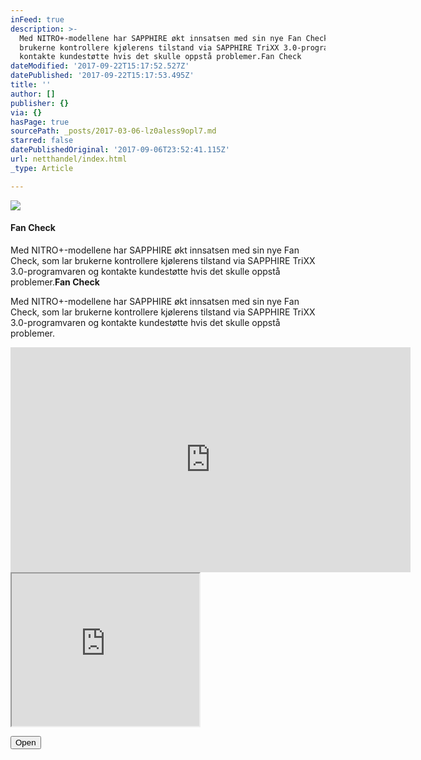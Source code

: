 ```yaml
---
inFeed: true
description: >-
  Med NITRO+-modellene har SAPPHIRE økt innsatsen med sin nye Fan Check, som lar
  brukerne kontrollere kjølerens tilstand via SAPPHIRE TriXX 3.0-programvaren og
  kontakte kundestøtte hvis det skulle oppstå problemer.Fan Check
dateModified: '2017-09-22T15:17:52.527Z'
datePublished: '2017-09-22T15:17:53.495Z'
title: ''
author: []
publisher: {}
via: {}
hasPage: true
sourcePath: _posts/2017-03-06-lz0aless9opl7.md
starred: false
datePublishedOriginal: '2017-09-06T23:52:41.115Z'
url: netthandel/index.html
_type: Article

---
```

![](https://the-grid-user-content.s3-us-west-2.amazonaws.com/6309d1fc-7214-44e2-8586-16a5cfa95039.gif)

#### **Fan Check**

Med NITRO+-modellene har SAPPHIRE økt innsatsen med sin nye Fan Check, som lar brukerne kontrollere kjølerens tilstand via SAPPHIRE TriXX 3.0-programvaren og kontakte kundestøtte hvis det skulle oppstå problemer.**Fan Check**

Med NITRO+-modellene har SAPPHIRE økt innsatsen med sin nye Fan Check, som lar brukerne kontrollere kjølerens tilstand via SAPPHIRE TriXX 3.0-programvaren og kontakte kundestøtte hvis det skulle oppstå problemer.

<iframe src="https://cdn.embedly.com/widgets/media.html?src=https%3A%2F%2Fwww.youtube.com%2Fembed%2FDS8cOy3Q3_s%3Ffeature%3Doembed&amp;url=http%3A%2F%2Fwww.youtube.com%2Fwatch%3Fv%3DDS8cOy3Q3_s&amp;image=https%3A%2F%2Fi.ytimg.com%2Fvi%2FDS8cOy3Q3_s%2Fhqdefault.jpg&amp;key=a715cf41cc93453ca338d350cd26f87b&amp;type=text%2Fhtml&amp;schema=youtube" width="640" height="360" scrolling="no" frameborder="0" allowfullscreen="" style=""></iframe>

<iframe src="https://the-grid.github.io/ed-userhtml/?g=eJwlzU0KwjAQQOG9pwhzgI5CCkWa7tSV4NZlk0xNYGIkPwzeXtEDvO_NcStrIiXRt2BgGjWoQPERmgE97UHV4gyE1l71iCgiwzv31i0NLiekZMkjX26H-_k0Vn0F9eNsLp6KgW-_MmfZOnN1hei5zPg_LrsP3BEpVw" height="244" style=""></iframe>

<button data-role="cta" style="">Open</button>